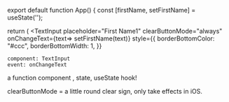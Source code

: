 export default function App() {
  const [firstName, setFirstName] = useState('');

  return (
  <Screen>
    <TextInput placeholder="First Name1" 
    clearButtonMode="always"
    onChangeText={text=> setFirstName(text)}
    style={{
      borderBottomColor: "#ccc",
      borderBottomWidth: 1,
    }}

    component: TextInput
    event: onChangeText

a function component , 
state,
useState hook!

clearButtonMode = a little round clear sign, only  take effects in iOS.